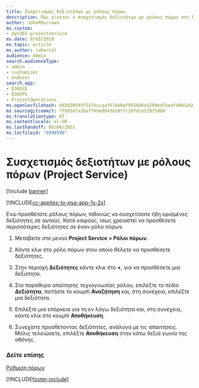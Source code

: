```yaml
---
title: Συσχετισμός δεξιοτήτων με ρόλους πόρων
description: Πώς γίνεται ο συσχετισμός δεξιοτήτων με ρόλους πόρων στο Project Service
author: JohnPBurrows
ms.custom:
- dyn365-projectservice
ms.date: 8/03/2018
ms.topic: article
ms.author: ruhercul
audience: Admin
search.audienceType:
- admin
- customizer
- enduser
search.app:
- D365CE
- D365PS
- ProjectOperations
ms.openlocfilehash: dd3d20593f55feccaaf67eb0af9550d6e3289edfeeaf4001a56fd39dbb1e3c07
ms.sourcegitcommit: 7f8d1e7a16af769adb43d1877c28fdce53975db8
ms.translationtype: HT
ms.contentlocale: el-GR
ms.lasthandoff: 08/06/2021
ms.locfileid: "6998596"
---
```

# <a name="associate-skills-with-resource-roles-project-service"></a>Συσχετισμός δεξιοτήτων με ρόλους πόρων (Project Service)

[!include [banner](../includes/psa-now-project-operations.md)]

[!INCLUDE[cc-applies-to-psa-app-1x-2x](../includes/cc-applies-to-psa-app-1x-2x.md)]

Ενώ προσθέτατε ρόλους πόρων, πιθανώς να συσχετίσατε ήδη ορισμένες δεξιότητες σε αυτούς. Κατά καιρούς, ίσως χρειαστεί να προσθέσετε περισσότερες δεξιότητες σε έναν ρόλο πόρων.  
  
1.  Μεταβείτε στο μενού **Project Service > Ρόλοι πόρων.**  
  
2.  Κάντε κλικ στο ρόλο πόρων στον οποίο θέλετε να προσθέσετε δεξιότητες.  
  
3.  Στην περιοχή **Δεξιότητες** κάντε κλικ στο **+**, για να προσθέσετε μια δεξιότητα.  
  
4.  Στο παράθυρο απαίτησης τεχνογνωσίας ρόλου, επιλέξτε το πεδίο **Δεξιότητα**, πατήστε το κουμπί **Αναζήτηση** και, στη συνέχεια, επιλέξτε μια δεξιότητα.  
  
5.  Επιλέξτε μια επάρκεια για τη εν λόγω δεξιότητα και, στη συνέχεια, κάντε κλικ στο κουμπί **Αποθήκευση**.  
  
6.  Συνεχίστε προσθέτοντας δεξιότητες, ανάλογα με τις απαιτήσεις. Μόλις τελειώσετε, επιλέξτε **Αποθήκευση** στην κάτω δεξιά γωνία της οθόνης.  
  
### <a name="see-also"></a>Δείτε επίσης  
 [Ρύθμιση πόρων](../psa/set-up-resources.md)


[!INCLUDE[footer-include](../includes/footer-banner.md)]